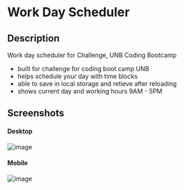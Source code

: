# Work Day Scheduler

## Description

Work day scheduler for Challenge, UNB Coding Bootcamp

- built for challenge for coding boot camp UNB
- helps schedule your day with time blocks
- able to save in local storage and retieve after reloading
- shows current day and working hours 9AM - 5PM

## Screenshots

#### Desktop

![image](https://github.com/Terence-A/workDayScheduler/assets/90189211/9f308031-2eba-4ce9-8da2-7f1d83d544ee)

#### Mobile

![image](https://github.com/Terence-A/workDayScheduler/assets/90189211/d4afb3fa-901b-4d2a-81ad-fa1684d06c27)
